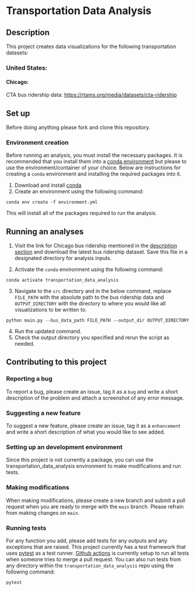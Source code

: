 # Transportation Data Analysis

## Description

This project creates data visualizations for the following transportation datasets:

### United States:

#### Chicago:

CTA bus ridership data: https://rtams.org/media/datasets/cta-ridership
 
## Set up

Before doing anything please fork and clone this repository. 

### Environment creation

Before running an analysis, you must install the necessary packages. It is recommended that you install them into a [conda environment](https://docs.conda.io/en/latest/) but please to use the environment/container of your choice. Below are instructions for creating a `conda` environment and installing the required packages into it.

1. Download and install [conda](https://docs.conda.io/projects/conda/en/latest/user-guide/install/index.html)
2. Create an environment using the following command:

```
conda env create -f environment.yml
```

This will install all of the packages required to run the analysis. 

## Running an analyses

1. Visit the link for Chicago bus ridership mentioned in the [description section](#Description) and download the latest bus ridership dataset. Save this file in a designated directory for analysis inputs.

2. Activate the `conda` environment using the following command:

```
conda activate transportation_data_analysis
```

3. Navigate to the `src` directory and in the below command, replace `FILE_PATH` with the absolute path to the bus ridership data and `OUTPUT_DIRECTORY` with the directory to where you would like all visualizations to be written to.

```
python main.py --bus_data_path FILE_PATH --output_dir OUTPUT_DIRECTORY
```

4. Run the updated command.
5. Check the output directory you specified and rerun the script as needed.

## Contributing to this project

### Reporting a bug

To report a bug, please create an issue, tag it as a `bug` and write a short description of the problem and attach a screenshot of any error message.

### Suggesting a new feature

To suggest a new feature, please create an issue, tag it as a `enhancement` and write a short description of what you would like to see added.

### Setting up an development environment

Since this project is not currently a package, you can use the transportation_data_analysis environment to make modifications and run tests.

### Making modifications

When making modifications, please create a new branch and submit a pull request when you are ready to merge with the `main` branch. Please refrain from making changes on `main`.

### Running tests

For any function you add, please add tests for any outputs and any exceptions that are raised. This project currently has a test framework that uses [pytest](https://docs.pytest.org/en/8.0.x/) as a test runner. [Github actions](https://docs.github.com/en/actions) is currently setup to run all tests when someone tries to merge a pull request. You can also run tests from any directory within the `transportation_data_analysis` repo using the following command:

```
pytest
```
